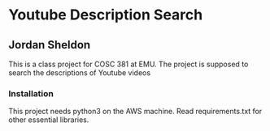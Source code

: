 # Youtube Description Search
## Jordan Sheldon
This is a class project for COSC 381 at EMU. The project is supposed to search the descriptions of Youtube videos


### Installation
This project needs python3 on the AWS machine.
Read requirements.txt for other essential libraries.
